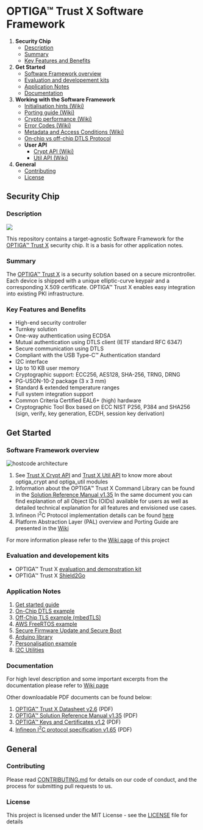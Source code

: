 # OPTIGA&trade; Trust X Software Framework

[tocstart]: # (toc start)

1. **Security Chip**
    * [Description](#description)
    * [Summary](#summary)
    * [Key Features and Benefits](#key_features_and_benefits)
2. **Get Started**
    * [Software Framework overview](#software_framework_oveview)
    * [Evaluation and developement kits](#evaluation_development_kits)
    * [Application Notes](#application_notes)
    * [Documentation](#documentation)
3. **Working with the Software Framework**
    * [Initialisation hints (Wiki)](https://github.com/Infineon/optiga-trust-x/wiki/Initialisation-hints)
    * [Porting guide (Wiki)](https://github.com/Infineon/optiga-trust-x/wiki/Porting-Guide)
    * [Crypto performance (Wiki)](https://github.com/Infineon/optiga-trust-x/wiki/Crypto-Performance)
    * [Error Codes (Wiki)](https://github.com/Infineon/optiga-trust-x/wiki/Device-Error-Codes)
    * [Metadata and Access Conditions (Wiki)](https://github.com/Infineon/optiga-trust-x/wiki/Metadata-and-Access-Conditions)
    * [On‐chip vs off-chip DTLS Protocol](https://github.com/Infineon/optiga-trust-x/wiki/On‐chip-vs-off‐chip-(D)TLS-Protocol)
    * **User API**
        * [Crypt API (Wiki)](https://github.com/Infineon/optiga-trust-x/wiki/Trust-X-Crypt-API)
        * [Util API (Wiki)](https://github.com/Infineon/optiga-trust-x/wiki/Trust-X-Util-API)
4. **General**
    * [Contributing](#contributing)
    * [License](#license)

[tocend]: # (toc end)

## Security Chip

### <a name="description"></a>Description

<img src="https://github.com/Infineon/Assets/blob/master/Pictures/OPTIGA-Trust-X.png">

This repository contains a target-agnostic Software Framework for the [OPTIGA™ Trust X](https://www.infineon.com/optiga-trust-x) security chip. It is a basis for other application notes.

### <a name="summary"></a>Summary
The [OPTIGA™ Trust X](https://github.com/Infineon/Assets/raw/master/PDFs/OPTIGA_Trust_X_Datasheet_v2.6.pdf) is a security solution based on a secure microntroller. Each device is shipped with a unique elliptic-curve keypair and a corresponding X.509 certificate. OPTIGA™ Trust X enables easy integration into existing PKI infrastructure.

### <a name="key_features_and_benefits"></a>Key Features and Benefits
* High-end security controller
* Turnkey solution
* One-way authentication using ECDSA
* Mutual authentication using DTLS client (IETF standard RFC 6347)
* Secure communication using DTLS
* Compliant with the USB Type-C™ Authentication standard
* I2C interface
* Up to 10 KB user memory
* Cryptographic support: ECC256, AES128, SHA-256, TRNG, DRNG
* PG-USON-10-2 package (3 x 3 mm)
* Standard & extended temperature ranges
* Full system integration support
* Common Criteria Certified EAL6+ (high) hardware
* Cryptographic Tool Box based on ECC NIST P256, P384 and SHA256 (sign, verify, key generation, ECDH, session key derivation)   

## Get Started

### <a name="software_framework_oveview"></a>Software Framework overview

![hostcode architecture](https://raw.githubusercontent.com/Infineon/Assets/master/Pictures/optiga_trust_x_stack_generic.jpg)

1. See [Trust X Crypt API](https://github.com/Infineon/optiga-trust-x/wiki/Trust-X-Crypt-API) and [Trust X Util API](https://github.com/Infineon/optiga-trust-x/wiki/Trust-X-Util-API)  to know more about optiga_crypt and optiga_util modules
2. Information about the OPTIGA™ Trust X Command Library can be found in the [Solution Reference Manual v1.35](https://github.com/Infineon/Assets/raw/master/PDFs/OPTIGA_Trust_X_SolutionReferenceManual_v1.35.pdf)
In the same document you can find explanation of all Object IDs (OIDs) available for users as well as detailed technical explanation for all features and envisioned use cases.
3. Infineon I<sup>2</sup>C Protocol implementation details can be found [here](https://github.com/Infineon/Assets/raw/master/PDFs/IFXI2CProtocol_v1.65.pdf)
4. Platform Abstraction Layer (PAL) overview and Porting Guide are presented in the [Wiki](https://github.com/Infineon/optiga-trust-x/wiki/Porting-Guide)

For more information please refer to the [Wiki page](https://github.com/Infineon/optiga-trust-x/wiki) of this project

### <a name="evaluation_development_kits"></a>Evaluation and developement kits
* OPTIGA™ Trust X [evaluation and demonstration kit](https://www.infineon.com/cms/en/product/evaluation-boards/optiga-trust-x-eval-kit/)
* OPTIGA™ Trust X [Shield2Go](https://www.infineon.com/cms/en/product/evaluation-boards/s2go-security-optiga-x/)

### <a name="application_notes"></a>Application Notes
1. [Get started guide](https://github.com/Infineon/getstarted-optiga-trust-x)
2. [On-Chip DTLS example](https://github.com/Infineon/onchipdtls-optiga-trust-x)
3. [Off-Chip TLS example (mbedTLS)](https://github.com/Infineon/mbedTLS-optiga-trust-x)
4. [AWS FreeRTOS example](https://github.com/Infineon/amazon-freertos-optiga-trust-x)
5. [Secure Firmware Update and Secure Boot](https://github.com/Infineon/fwupd-secboot-optiga-trust)
6. [Arduino library](https://github.com/Infineon/arduino-optiga-trust-x)
7. [Personalisation example](https://github.com/Infineon/personalize-optiga-trust-x)
8. [I2C Utilities](https://github.com/Infineon/i2c-utils-optiga-trust)

### <a name="documentation"></a>Documentation
For high level description and some important excerpts from the documentation please refer to [Wiki page](https://github.com/Infineon/optiga-trust-x/wiki)

Other downloadable PDF documents can be found below:
1. [OPTIGA™ Trust X Datasheet v2.6](https://github.com/Infineon/Assets/raw/master/PDFs/OPTIGA_Trust_X_Datasheet_v2.6.pdf) (PDF)
2. [OPTIGA™ Solution Reference Manual v1.35](https://github.com/Infineon/Assets/raw/master/PDFs/OPTIGA_Trust_X_SolutionReferenceManual_v1.35.pdf) (PDF)
3. [OPTIGA™ Keys and Certificates v1.2](https://github.com/Infineon/Assets/raw/master/PDFs/OPTIGA_Trust_X_KeysAndCertificates_v1.2.pdf) (PDF)
4. [Infineon I<sup>2</sup>C protocol specification v1.65](https://github.com/Infineon/Assets/raw/master/PDFs/IFXI2CProtocol_v1.65.pdf) (PDF)

## General

### <a name="contributing"></a>Contributing

Please read [CONTRIBUTING.md](CONTRIBUTING.md) for details on our code of conduct, and the process for submitting pull requests to us.

### <a name="license"></a>License
This project is licensed under the MIT License - see the [LICENSE](LICENSE) file for details
